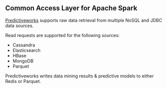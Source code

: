 
## Common Access Layer for Apache Spark

[Predictiveworks](http://predictiveworks.eu) supports raw data retrieval from multiple NoSQL and JDBC data sources.

Read requests are supported for the following sources:

* Cassandra
* Elasticsearch
* HBase
* MongoDB
* Parquet

Predictiveworks writes data mining results & predictive models to either Redis or Parquet.

